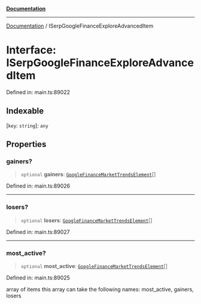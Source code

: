 [**Documentation**](../README.md)

***

[Documentation](../README.md) / ISerpGoogleFinanceExploreAdvancedItem

# Interface: ISerpGoogleFinanceExploreAdvancedItem

Defined in: main.ts:89022

## Indexable

\[`key`: `string`\]: `any`

## Properties

### gainers?

> `optional` **gainers**: [`GoogleFinanceMarketTrendsElement`](../classes/GoogleFinanceMarketTrendsElement.md)[]

Defined in: main.ts:89026

***

### losers?

> `optional` **losers**: [`GoogleFinanceMarketTrendsElement`](../classes/GoogleFinanceMarketTrendsElement.md)[]

Defined in: main.ts:89027

***

### most\_active?

> `optional` **most\_active**: [`GoogleFinanceMarketTrendsElement`](../classes/GoogleFinanceMarketTrendsElement.md)[]

Defined in: main.ts:89025

array of items
this array can take the following names: most_active, gainers, losers
